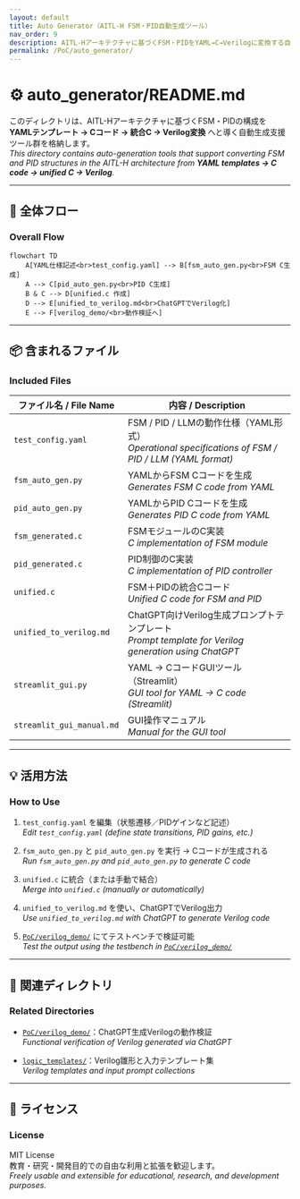 ```yaml
---
layout: default
title: Auto Generator（AITL-H FSM・PID自動生成ツール）
nav_order: 9
description: AITL-Hアーキテクチャに基づくFSM・PIDをYAML→C→Verilogに変換する自動生成支援ツール群。
permalink: /PoC/auto_generator/
---
```


# ⚙️ auto_generator/README.md

このディレクトリは、AITL-Hアーキテクチャに基づくFSM・PIDの構成を  
**YAMLテンプレート → Cコード → 統合C → Verilog変換** へと導く自動生成支援ツール群を格納します。  
_This directory contains auto-generation tools that support converting FSM and PID structures in the AITL-H architecture from **YAML templates → C code → unified C → Verilog**._

---

## 🧠 全体フロー  
### Overall Flow

```mermaid
flowchart TD
    A[YAML仕様記述<br>test_config.yaml] --> B[fsm_auto_gen.py<br>FSM C生成]
    A --> C[pid_auto_gen.py<br>PID C生成]
    B & C --> D[unified.c 作成]
    D --> E[unified_to_verilog.md<br>ChatGPTでVerilog化]
    E --> F[verilog_demo/<br>動作検証へ]
```

---

## 📦 含まれるファイル  
### Included Files

| ファイル名 / File Name           | 内容 / Description |
|----------------------------------|--------------------|
| `test_config.yaml`              | FSM / PID / LLMの動作仕様（YAML形式）<br>_Operational specifications of FSM / PID / LLM (YAML format)_ |
| `fsm_auto_gen.py`               | YAMLからFSM Cコードを生成<br>_Generates FSM C code from YAML_ |
| `pid_auto_gen.py`               | YAMLからPID Cコードを生成<br>_Generates PID C code from YAML_ |
| `fsm_generated.c`               | FSMモジュールのC実装<br>_C implementation of FSM module_ |
| `pid_generated.c`               | PID制御のC実装<br>_C implementation of PID controller_ |
| `unified.c`                     | FSM＋PIDの統合Cコード<br>_Unified C code for FSM and PID_ |
| `unified_to_verilog.md`         | ChatGPT向けVerilog生成プロンプトテンプレート<br>_Prompt template for Verilog generation using ChatGPT_ |
| `streamlit_gui.py`              | YAML → CコードGUIツール（Streamlit）<br>_GUI tool for YAML → C code (Streamlit)_ |
| `streamlit_gui_manual.md`       | GUI操作マニュアル<br>_Manual for the GUI tool_ |

---

## 💡 活用方法  
### How to Use

1. `test_config.yaml` を編集（状態遷移／PIDゲインなど記述）  
   _Edit `test_config.yaml` (define state transitions, PID gains, etc.)_

2. `fsm_auto_gen.py` と `pid_auto_gen.py` を実行 → Cコードが生成される  
   _Run `fsm_auto_gen.py` and `pid_auto_gen.py` to generate C code_

3. `unified.c` に統合（または手動で結合）  
   _Merge into `unified.c` (manually or automatically)_

4. `unified_to_verilog.md` を使い、ChatGPTでVerilog出力  
   _Use `unified_to_verilog.md` with ChatGPT to generate Verilog code_

5. [`PoC/verilog_demo/`](../verilog_demo/) にてテストベンチで検証可能  
   _Test the output using the testbench in [`PoC/verilog_demo/`](../verilog_demo/)_

---

## 🔗 関連ディレクトリ  
### Related Directories

- [`PoC/verilog_demo/`](../verilog_demo/)：ChatGPT生成Verilogの動作検証  
  _Functional verification of Verilog generated via ChatGPT_

- [`logic_templates/`](../logic_templates/)：Verilog雛形と入力テンプレート集  
  _Verilog templates and input prompt collections_

---

## 📜 ライセンス  
### License

MIT License  
教育・研究・開発目的での自由な利用と拡張を歓迎します。  
_Freely usable and extensible for educational, research, and development purposes._

